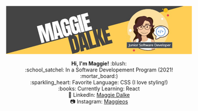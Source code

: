 <img src="https://github.com/maggiedalke/maggiedalke/blob/main/images/Maggie-Header.jpg">
<p align="center">
  <strong> Hi, I'm Maggie!</strong> :blush: <br> 
:school_satchel: In a Software Developement Program (2021! :mortar_board:) <br>
:sparkling_heart: Favorite Language: CSS (I love styling!)<br>
:books: Currently Learning: React <br>
💼 LinkedIn: <a href="https://www.linkedin.com/in/maggie-courtney-dalke-6b9b00194">Maggie Dalke</a> <br>
📷 Instagram: <a href="https://www.instagram.com/maggioes/">Maggieos</a><br>
</p>
